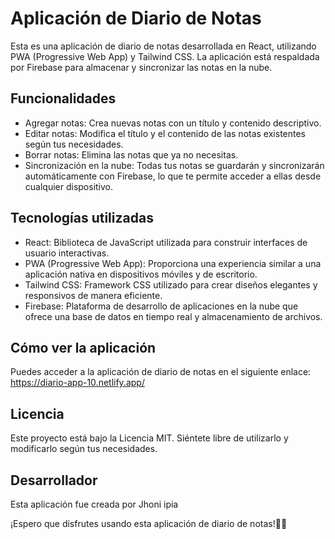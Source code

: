 # Aplicación de Diario de Notas

Esta es una aplicación de diario de notas desarrollada en React, utilizando PWA (Progressive Web App) y Tailwind CSS.
La aplicación está respaldada por Firebase para almacenar y sincronizar las notas en la nube.

## Funcionalidades

- Agregar notas: Crea nuevas notas con un título y contenido descriptivo.
- Editar notas: Modifica el título y el contenido de las notas existentes según tus necesidades.
- Borrar notas: Elimina las notas que ya no necesitas.
- Sincronización en la nube: Todas tus notas se guardarán y sincronizarán automáticamente con Firebase, lo que te permite acceder a ellas desde cualquier dispositivo.

## Tecnologías utilizadas

- React: Biblioteca de JavaScript utilizada para construir interfaces de usuario interactivas.
- PWA (Progressive Web App): Proporciona una experiencia similar a una aplicación nativa en dispositivos móviles y de escritorio.
- Tailwind CSS: Framework CSS utilizado para crear diseños elegantes y responsivos de manera eficiente.
- Firebase: Plataforma de desarrollo de aplicaciones en la nube que ofrece una base de datos en tiempo real y almacenamiento de archivos.

## Cómo ver la aplicación

Puedes acceder a la aplicación de diario de notas en el siguiente enlace: <https://diario-app-10.netlify.app/>

## Licencia

Este proyecto está bajo la Licencia MIT. Siéntete libre de utilizarlo y modificarlo según tus necesidades.

## Desarrollador

Esta aplicación fue creada por Jhoni ipia

¡Espero que disfrutes usando esta aplicación de diario de notas!📝✨
